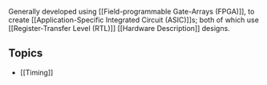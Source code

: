 Generally developed using [[Field-programmable Gate-Arrays (FPGA)]], to create [[Application-Specific Integrated Circuit (ASIC)]]s; both of which use [[Register-Transfer Level (RTL)]] [[Hardware Description]] designs. 

## Topics
- [[Timing]]